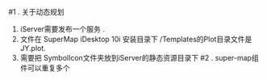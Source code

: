 #1 .  关于动态规划
1. iServer需要发布一个服务 .
2. 文件在 SuperMap iDesktop 10i 安装目录下 /Templates的Plot目录文件是JY.plot. 
3. 需要把 SymbolIcon文件夹放到iServer的静态资源目录下
#2 .  super-map组件可以重复多个
